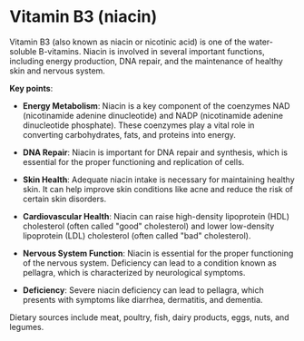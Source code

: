 [//]: # (
source: gpt-3 + jph editing
aka: niacin
tags: vitamins
)

# Vitamin B3 (niacin)

Vitamin B3 (also known as niacin or nicotinic acid) is one of the water-soluble B-vitamins. Niacin is involved in several important functions, including energy production, DNA repair, and the maintenance of healthy skin and nervous system.

**Key points**:

* **Energy Metabolism**: Niacin is a key component of the coenzymes NAD (nicotinamide adenine dinucleotide) and NADP (nicotinamide adenine dinucleotide phosphate). These coenzymes play a vital role in converting carbohydrates, fats, and proteins into energy.

* **DNA Repair**: Niacin is important for DNA repair and synthesis, which is essential for the proper functioning and replication of cells.

* **Skin Health**: Adequate niacin intake is necessary for maintaining healthy skin. It can help improve skin conditions like acne and reduce the risk of certain skin disorders.

* **Cardiovascular Health**: Niacin can raise high-density lipoprotein (HDL) cholesterol (often called "good" cholesterol) and lower low-density lipoprotein (LDL) cholesterol (often called "bad" cholesterol).

* **Nervous System Function**: Niacin is essential for the proper functioning of the nervous system. Deficiency can lead to a condition known as pellagra, which is characterized by neurological symptoms.

* **Deficiency**: Severe niacin deficiency can lead to pellagra, which presents with symptoms like diarrhea, dermatitis, and dementia.

Dietary sources include meat, poultry, fish, dairy products, eggs, nuts, and legumes.


